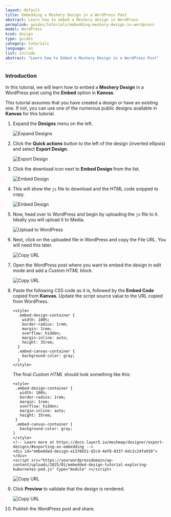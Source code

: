 ```yaml
---
layout: default
title: Embedding a Meshery Design in a WordPress Post
abstract: Learn how to embed a Meshery design in WordPress
permalink: guides/tutorials/embedding-meshery-design-in-wordpress
model: WordPress
kind: design
type: guides
category: tutorials
language: en
list: include
abstract: "Learn how to Embed a Meshery Design in a WordPress Post"
---
```


### Introduction

In this tutorial, we will learn how to embed a **Meshery Design** in a WordPress post using the **Embed** option in **Kanvas**.

This tutorial assumes that you have created a design or have an existing one. If not, you can use one of the numerous public designs available in **Kanvas** for this tutorial.

1. Expand the **Designs** menu on the left.
   
   ![Expand Designs](./embedding-design-in-wordpress/expand-designs-kanvas.png)

2. Click the **Quick actions** button to the left of the design (inverted ellipsis) and select **Export Design**.
   
   ![Export Design](./embedding-design-in-wordpress/quickaction-exportdesign.png)

3. Click the download icon next to **Embed Design** from the list.
   
   ![Embed Design](./embedding-design-in-wordpress/embeddesign.png)

4. This will show the `js` file to download and the HTML code snipped to copy.
   
   ![Embed Design](./embedding-design-in-wordpress/embeddesign-HTML.png)

5. Now, head over to WordPress and begin by uploading the `js` file to it. Ideally you will upload it to Media.
   
   ![Upload to WordPress](./embedding-design-in-wordpress/upload-js-wordpress.png)

6. Next, click on the uploaded file in WordPress and copy the File URL. You will need this later.
   
   ![Copy URL](./embedding-design-in-wordpress/copy-url.png)

7. Open the WordPress post where you want to embed the design in edit mode and add a _Custom HTML_ block.

   ![Copy URL](./embedding-design-in-wordpress/add-custom-html.png)

8. Paste the following CSS code as it is, followed by the **Embed Code** copied from **Kanvas**. Update the script source value to the URL copied from WordPress.  
   ```
   <style>
     .embed-design-container {
       width: 100%;
       border-radius: 1rem;
       margin: 1rem;
       overflow: hidden;
       margin-inline: auto;
       height: 35rem;
     }
     .embed-canvas-container {
       background-color: gray;
     }
   </style>
   ```
    The final _Custom HTML_ should look something like this:
    ```
    <style>
     .embed-design-container {
       width: 100%;
       border-radius: 1rem;
       margin: 1rem;
       overflow: hidden;
       margin-inline: auto;
       height: 35rem;
     }
     .embed-canvas-container {
       background-color: gray;
    }
    </style>
    <!-- Learn more at https://docs.layer5.io/meshmap/designer/export-designs/#exporting-as-embedding -->
    <div id="embedded-design-a1376b51-d2c4-4ef8-8337-6dc2c24fa939"></div>
    <script src="https://yourwordpressdomain/wp-content/uploads/2025/01/embedded-design-tutorial-exploring-kubernetes-pod.js" type="module" ></script>
    ```
   ![Copy URL](./embedding-design-in-wordpress/meshery-design-custom-html.png)

9. Click **Preview** to validate that the design is rendered.
   
   ![Copy URL](./embedding-design-in-wordpress/embedded-design-preview.png)

10. Publish the WordPress post and share.

